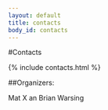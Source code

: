 ```yaml
---
layout: default
title: contacts
body_id: contacts
---
```


#Contacts

{% include contacts.html %}

##Organizers:

Mat X an Brian Warsing